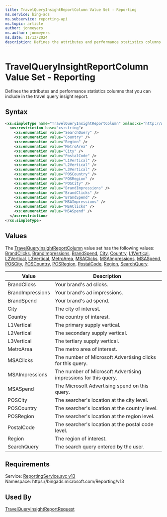 ```yaml
---
title: TravelQueryInsightReportColumn Value Set - Reporting
ms.service: bing-ads
ms.subservice: reporting-api
ms.topic: article
author: jonmeyers
ms.author: jonmeyers
ms.date: 11/13/2024
description: Defines the attributes and performance statistics columns that you can include in the travel query insight report.
---
```

# TravelQueryInsightReportColumn Value Set - Reporting
Defines the attributes and performance statistics columns that you can include in the travel query insight report.

## Syntax
```xml
<xs:simpleType name="TravelQueryInsightReportColumn" xmlns:xs="http://www.w3.org/2001/XMLSchema">
  <xs:restriction base="xs:string">
    <xs:enumeration value="SearchQuery" />
    <xs:enumeration value="Country" />
    <xs:enumeration value="Region" />
    <xs:enumeration value="MetroArea" />
    <xs:enumeration value="City" />
    <xs:enumeration value="PostalCode" />
    <xs:enumeration value="L1Vertical" />
    <xs:enumeration value="L2Vertical" />
    <xs:enumeration value="L3Vertical" />
    <xs:enumeration value="POSCountry" />
    <xs:enumeration value="POSRegion" />
    <xs:enumeration value="POSCity" />
    <xs:enumeration value="BrandImpressions" />
    <xs:enumeration value="BrandClicks" />
    <xs:enumeration value="BrandSpend" />
    <xs:enumeration value="MSAImpressions" />
    <xs:enumeration value="MSAClicks" />
    <xs:enumeration value="MSASpend" />
  </xs:restriction>
</xs:simpleType>
```

## <a name="values"></a>Values

The [TravelQueryInsightReportColumn](travelqueryinsightreportcolumn.md) value set has the following values: [BrandClicks](#brandclicks), [BrandImpressions](#brandimpressions), [BrandSpend](#brandspend), [City](#city), [Country](#country), [L1Vertical](#l1vertical), [L2Vertical](#l2vertical), [L3Vertical](#l3vertical), [MetroArea](#metroarea), [MSAClicks](#msaclicks), [MSAImpressions](#msaimpressions), [MSASpend](#msaspend), [POSCity](#poscity), [POSCountry](#poscountry), [POSRegion](#posregion), [PostalCode](#postalcode), [Region](#region), [SearchQuery](#searchquery).

|Value|Description|
|-----------|---------------|
|<a name="brandclicks"></a>BrandClicks|Your brand's ad clicks.|
|<a name="brandimpressions"></a>BrandImpressions|Your brand's ad impressions.|
|<a name="brandspend"></a>BrandSpend|Your brand's ad spend.|
|<a name="city"></a>City|The city of interest.|
|<a name="country"></a>Country|The country of interest.|
|<a name="l1vertical"></a>L1Vertical|The primary supply vertical.|
|<a name="l2vertical"></a>L2Vertical|The secondary supply vertical.|
|<a name="l3vertical"></a>L3Vertical|The tertiary supply vertical.|
|<a name="metroarea"></a>MetroArea|The metro area of interest.|
|<a name="msaclicks"></a>MSAClicks|The number of Microsoft Advertising clicks for this query.|
|<a name="msaimpressions"></a>MSAImpressions|The number of Microsoft Advertising impressions for this query.|
|<a name="msaspend"></a>MSASpend|The Microsoft Advertising spend on this query.|
|<a name="poscity"></a>POSCity|The searcher's location at the city level.|
|<a name="poscountry"></a>POSCountry|The searcher's location at the country level.|
|<a name="posregion"></a>POSRegion|The searcher's location at the region level.|
|<a name="postalcode"></a>PostalCode|The searcher's location at the postal code level.|
|<a name="region"></a>Region|The region of interest.|
|<a name="searchquery"></a>SearchQuery|The search query entered by the user.|

## Requirements
Service: [ReportingService.svc v13](https://reporting.api.bingads.microsoft.com/Api/Advertiser/Reporting/v13/ReportingService.svc)  
Namespace: https\://bingads.microsoft.com/Reporting/v13  

## Used By
[TravelQueryInsightReportRequest](travelqueryinsightreportrequest.md)  
